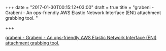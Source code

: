 +++
date = "2017-01-30T00:15:12+03:00"
draft = true
title = "grabeni - Grabeni - An ops-friendly AWS Elastic Network Interface (ENI) attachment grabbing tool. "

+++

<p><a href="https://t.co/B3fC7b49lA">grabeni - Grabeni - An ops-friendly AWS Elastic Network Interface (ENI) attachment grabbing tool. </a></p>
